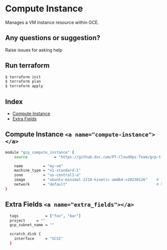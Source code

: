 # Compute Instance

Manages a VM instance resource within GCE.

## Any questions or suggestion?

Raise issues for asking help

## Run terraform

```bash
$ terraform init
$ terraform plan
$ terraform apply
```

## Index

- [Compute Instance](#compute-instance)
- [Extra Fields](#extra_fields)

## Compute Instance `<a name="compute-instance"></a>`

```bash
module "gcp_compute_instance" {
    source            = "https://github.dxc.com/PT-CloudOps-Team/gcp-tf-catalog/tree/main/terraform-gcp-compute-instance"

    name         = "my-vm"
    machine_type = "n1-standard-1"
    zone         = "us-central1-a"
    image        = "ubuntu-minimal-2210-kinetic-amd64-v20230126"    # The image from which to initialize this disk
    network      = "default"                                        # Network to attach to the instance
}
```

## Extra Fields `<a name="extra_fields"></a>`

```bash
  tags            = ["foo", "bar"]
  project 	  = ""
  gcp_subnet_name = ""

  scratch_disk {
    interface     = "SCSI"
  }

```
